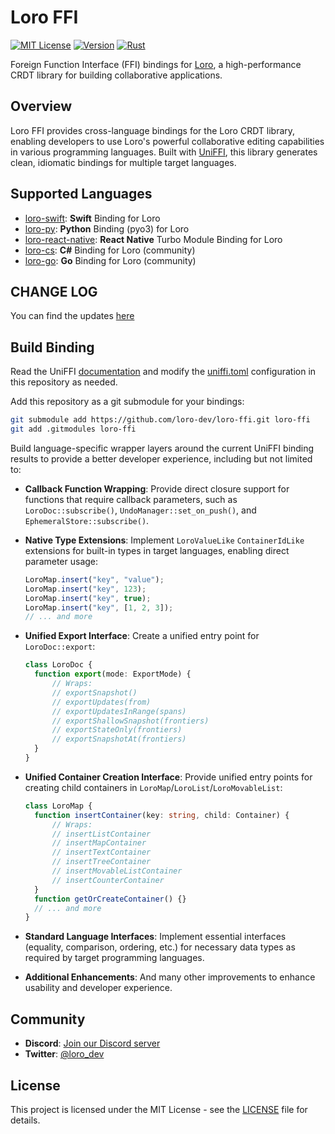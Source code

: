 # Loro FFI

[![MIT License](https://img.shields.io/badge/license-MIT-blue.svg)](LICENSE)
[![Version](https://img.shields.io/badge/version-1.5.8-green.svg)](Cargo.toml)
[![Rust](https://img.shields.io/badge/rust-1.0+-orange.svg)](https://www.rust-lang.org)

Foreign Function Interface (FFI) bindings for [Loro](https://loro.dev), a high-performance CRDT library for building collaborative applications.

## Overview

Loro FFI provides cross-language bindings for the Loro CRDT library, enabling developers to use Loro's powerful collaborative editing capabilities in various programming languages. Built with [UniFFI](https://mozilla.github.io/uniffi-rs/), this library generates clean, idiomatic bindings for multiple target languages.

## Supported Languages

- [loro-swift](https://github.com/loro-dev/loro-swift): **Swift** Binding for Loro
- [loro-py](https://github.com/loro-dev/loro-py): **Python** Binding (pyo3) for Loro
- [loro-react-native](https://github.com/loro-dev/loro-react-native): **React Native** Turbo Module Binding for Loro
- [loro-cs](https://github.com/sensslen/loro-cs): **C#** Binding for Loro (community)
- [loro-go](https://github.com/aholstenson/loro-go): **Go** Binding for Loro (community)

## CHANGE LOG

You can find the updates [here](./doc/CHANGELOG.md)

## Build Binding

Read the UniFFI [documentation](https://mozilla.github.io/uniffi-rs/) and modify the [uniffi.toml](./uniffi.toml) configuration in this repository as needed.

Add this repository as a git submodule for your bindings:

```bash
git submodule add https://github.com/loro-dev/loro-ffi.git loro-ffi
git add .gitmodules loro-ffi
```

Build language-specific wrapper layers around the current UniFFI binding results to provide a better developer experience, including but not limited to:

- **Callback Function Wrapping**: Provide direct closure support for functions that require callback parameters, such as `LoroDoc::subscribe()`, `UndoManager::set_on_push()`, and `EphemeralStore::subscribe()`.

- **Native Type Extensions**: Implement `LoroValueLike` `ContainerIdLike` extensions for built-in types in target languages, enabling direct parameter usage:
  ```ts
  LoroMap.insert("key", "value");
  LoroMap.insert("key", 123);
  LoroMap.insert("key", true);
  LoroMap.insert("key", [1, 2, 3]);
  // ... and more
  ```

- **Unified Export Interface**: Create a unified entry point for `LoroDoc::export`:
  ```ts
  class LoroDoc {
    function export(mode: ExportMode) {
        // Wraps:
        // exportSnapshot()
        // exportUpdates(from)
        // exportUpdatesInRange(spans)
        // exportShallowSnapshot(frontiers)
        // exportStateOnly(frontiers)
        // exportSnapshotAt(frontiers)
    }
  }
  ```

- **Unified Container Creation Interface**: Provide unified entry points for creating child containers in `LoroMap`/`LoroList`/`LoroMovableList`:
  ```ts
  class LoroMap {
    function insertContainer(key: string, child: Container) {
        // Wraps:
        // insertListContainer
        // insertMapContainer
        // insertTextContainer
        // insertTreeContainer
        // insertMovableListContainer
        // insertCounterContainer
    }
    function getOrCreateContainer() {}
    // ... and more
  }
  ```

- **Standard Language Interfaces**: Implement essential interfaces (equality, comparison, ordering, etc.) for necessary data types as required by target programming languages.

- **Additional Enhancements**: And many other improvements to enhance usability and developer experience.

## Community

- **Discord**: [Join our Discord server](https://discord.gg/tUsBSVfqzf)
- **Twitter**: [@loro_dev](https://twitter.com/loro_dev)

## License

This project is licensed under the MIT License - see the [LICENSE](LICENSE) file for details.
